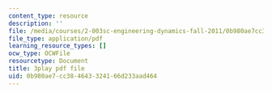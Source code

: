 ```yaml
---
content_type: resource
description: ''
file: /media/courses/2-003sc-engineering-dynamics-fall-2011/0b980ae7cc384643324166d233aad464_wzEqF_UQkks.pdf
file_type: application/pdf
learning_resource_types: []
ocw_type: OCWFile
resourcetype: Document
title: 3play pdf file
uid: 0b980ae7-cc38-4643-3241-66d233aad464
---
```


